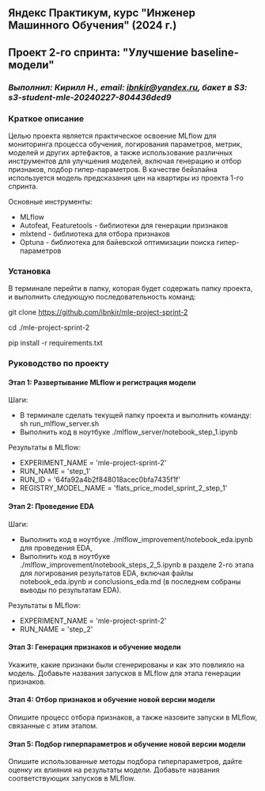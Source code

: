 ## Яндекс Практикум, курс "Инженер Машинного Обучения" (2024 г.)
## Проект 2-го спринта: "Улучшение baseline-модели"
### *Выполнил: Кирилл Н., email: ibnkir@yandex.ru, бакет в S3: s3-student-mle-20240227-804436ded9*

### Краткое описание
Целью проекта является практическое освоение MLflow для мониторинга процесса обучения, логирования параметров, метрик, моделей и других артефактов, а также использование различных инструментов для улучшения моделей, включая генерацию и отбор признаков, подбор гипер-параметров. В качестве бейзлайна используется модель предсказания цен на квартиры из проекта 1-го спринта.

Основные инструменты:
- MLflow
- Autofeat, Featuretools - библиотеки для генерации признаков
- mlxtend - библиотека для отбора признаков
- Optuna - библиотека для байевской оптимизации поиска гипер-параметров

### Установка
В терминале перейти в папку, которая будет содержать папку проекта, и выполнить следующую последовательность команд:

git clone https://github.com/ibnkir/mle-project-sprint-2

cd ./mle-project-sprint-2

pip install -r requirements.txt

### Руководство по проекту
#### Этап 1: Развертывание MLflow и регистрация модели
Шаги:
- В терминале сделать текущей папку проекта и выполнить команду: sh run_mlflow_server.sh
- Выполнить код в ноутбуке ./mlflow_server/notebook_step_1.ipynb

Результаты в MLflow:
- EXPERIMENT_NAME = 'mle-project-sprint-2'
- RUN_NAME = 'step_1'
- RUN_ID = '64fa92a4b2f848018acec0bfa7435f1f'
- REGISTRY_MODEL_NAME = 'flats_price_model_sprint_2_step_1'

#### Этап 2: Проведение EDA 
Шаги:
- Выполнить код в ноутбуке ./mlflow_improvement/notebook_eda.ipynb для проведения EDA,
- Выполнить код в ноутбуке ./mlflow_improvement/notebook_steps_2_5.ipynb в разделе 2-го этапа для логирования результатов EDA, включая файлы notebook_eda.ipynb и conclusions_eda.md
(в последнем собраны выводы по результатам EDA).

Результаты в MLflow:
- EXPERIMENT_NAME = 'mle-project-sprint-2'
- RUN_NAME = 'step_2'

#### Этап 3: Генерация признаков и обучение модели
Укажите, какие признаки были сгенерированы и как это повлияло на модель. Добавьте названия запусков в MLflow для этапа генерации признаков.

#### Этап 4: Отбор признаков и обучение новой версии модели
Опишите процесс отбора признаков, а также назовите запуски в MLflow, связанные с этим этапом.

#### Этап 5: Подбор гиперпараметров и обучение новой версии модели
Опишите использованные методы подбора гиперпараметров, дайте оценку их влияния на результаты модели. Добавьте названия соответствующих запусков в MLflow. 
